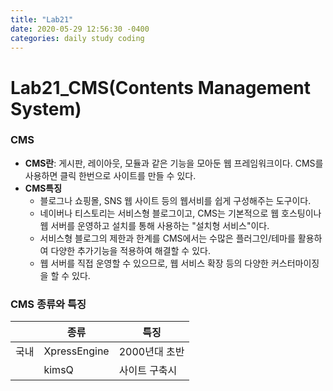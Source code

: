 ```yaml
---
title: "Lab21"
date: 2020-05-29 12:56:30 -0400
categories: daily study coding
---
```

# Lab21_CMS(Contents Management System)

### CMS
* **CMS란**: 게시판, 레이아웃, 모듈과 같은 기능을 모아둔 웹 프레임워크이다. CMS를 사용하면 클릭 한번으로 사이트를 만들 수 있다.
* **CMS특징**
  * 블로그나 쇼핑몰, SNS 웹 사이트 등의 웹서비를 쉽게 구성해주는 도구이다.
  * 네이버나 티스토리는 서비스형 블로그이고, CMS는 기본적으로 웹 호스팅이나 웹 서버를 운영하고 설치를 통해 사용하는 "설치형 서비스"이다.
  * 서비스형 블로그의 제한과 한계를 CMS에서는 수많은 플러그인/테마를 활용하여 다양한 추가기능을 적용하여 해결할 수 있다.
  * 웹 서버를 직접 운영할 수 있으므로, 웹 서비스 확장 등의 다양한 커스터마이징을 할 수 있다.
### CMS 종류와 특징
||종류|특징|
|---|---|-----|
|국내|XpressEngine|2000년대 초반|
||kimsQ|사이트 구축시|
